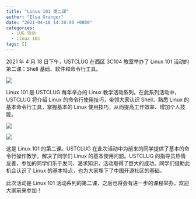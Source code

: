 ```yaml
---
title: "Linux 101 第二课"
author: "Elsa Granger"
date: "2021-04-18 14:30:00 +0800"
categories:
  - LUG 活动
  - Linux 101
tags: []
---
```


2021 年 4 月 18 日下午，USTCLUG 在西区 3C104 教室举办了 Linux 101 活动的第二课：Shell 基础、软件和命令行工具。

![](http://ftp.lug.ustc.edu.cn/%E6%B4%BB%E5%8A%A8/2021.04.18_Linux_101_%E7%AC%AC%E4%BA%8C%E8%AF%BE/Photos/_DSC4038.JPG)

Linux 101 是 USTCLUG 每年举办的 Linux 教学活动系列。在此系列活动中，USTCLUG 将介绍 Linux 的命令行使用技巧，带领大家认识 Shell、熟悉 Linux 的基本命令行工具，掌握基本的 Linux 使用技巧，从而提高工作效率、增加个人技能。

![](http://ftp.lug.ustc.edu.cn/%E6%B4%BB%E5%8A%A8/2021.04.18_Linux_101_%E7%AC%AC%E4%BA%8C%E8%AF%BE/Photos/_DSC4044.JPG)

![](http://ftp.lug.ustc.edu.cn/%E6%B4%BB%E5%8A%A8/2021.04.18_Linux_101_%E7%AC%AC%E4%BA%8C%E8%AF%BE/Photos/_DSC4047.JPG)

这是 Linux 101 的第二课。USTCLUG 在此次活动中为前来的同学提供了基本的命令行操作教学，解决了同学们 Linux 的基本使用问题。USTCLUG 的指导员热情友善，参加的同学们乐于发问、渴求知识，活动取得了巨大的成功。同学们借助此机会认识了 Linux 的基本特点，也为大家埋下了中国开源社区的基础。

此次活动是 Linux 101 活动系列的第二课，之后也将会有进一步的课程举办，欢迎大家前来参加！
